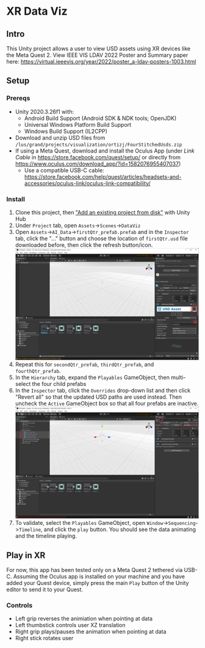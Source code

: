 # XR Data Viz
## Intro
This Unity project allows a user to view USD assets using XR devices like the Meta Quest 2. View IEEE VIS LDAV 2022 Poster and Summary paper here: https://virtual.ieeevis.org/year/2022/poster_a-ldav-posters-1003.html

## Setup
### Prereqs
* Unity 2020.3.26f1 with:
  * Android Build Support (Android SDK & NDK tools; OpenJDK)
  * Universal Windows Platform Build Support
  * Windows Build Support (IL2CPP)
* Download and unzip USD files from `/lus/grand/projects/visualization/ortizj/FourStitchedUsds.zip`
* If using a Meta Quest, download and install the Oculus App (under *Link Cable* in https://store.facebook.com/quest/setup/ or directly from https://www.oculus.com/download_app/?id=1582076955407037)
  * Use a compatible USB-C cable: https://store.facebook.com/help/quest/articles/headsets-and-accessories/oculus-link/oculus-link-compatibility/

### Install
1. Clone this project, then ["Add an existing project from disk"](https://docs.unity3d.com/hub/manual/AddProject.html#add-an-existing-project-from-your-disk) with Unity Hub
1. Under `Project` tab, open `Assets`->`Scenes`->`DataViz`
1. Open `Assets`->`AI_Data`->`firstQtr_prefab.prefab` and in the `Inspector` tab, click the "..." button and choose the location of `firstQtr.usd` file downloaded before, then click the refresh button/icon. ![](Screenshots/Screenshot1.png)
1. Repeat this for `secondQtr_prefab`, `thirdQtr_prefab`, and `fourthQtr_prefab`.
1. In the `Hierarchy` tab, expand the `Playables` GameObject, then multi-select the four child prefabs
1. In the `Inspector` tab, click the `Overrides` drop-down list and then click "Revert all" so that the updated USD paths are used instead. Then uncheck the `Active` GameObject box so that all four prefabs are inactive. ![](Screenshots/Screenshot2.png)
1. To validate, select the `Playables` GameObject, open `Window`->`Sequencing`->`Timeline`, and click the `play` button. You should see the data animating and the timeline playing.

## Play in XR
For now, this app has been tested only on a Meta Quest 2 tethered via USB-C. Assuming the Oculus app is installed on your machine and you have added your Quest device, simply press the main `Play` button of the Unity editor to send it to your Quest.

### Controls
- Left grip reverses the animiation when pointing at data
- Left thumbstick controls user XZ translation
- Right grip plays/pauses the animation when pointing at data
- Right stick rotates user
